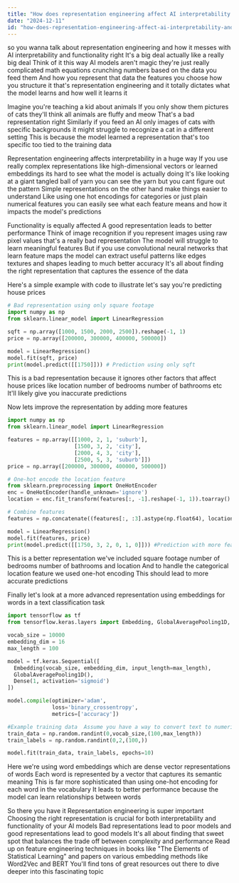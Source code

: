 ```yaml
---
title: "How does representation engineering affect AI interpretability and functionality?"
date: "2024-12-11"
id: "how-does-representation-engineering-affect-ai-interpretability-and-functionality"
---
```


 so you wanna talk about representation engineering and how it messes with AI interpretability and functionality right  It's a big deal actually like a really big deal  Think of it this way AI models aren't magic they're just really complicated math equations crunching numbers based on the data you feed them  And how you represent that data the features you choose how you structure it that's representation engineering and it totally dictates what the model learns and how well it learns it

Imagine you're teaching a kid about animals  If you only show them pictures of cats  they'll think all animals are fluffy and meow  That's a bad representation right  Similarly if you feed an AI only images of cats with specific backgrounds it might struggle to recognize a cat in a different setting This is because the model learned a representation that's too specific too tied to the training data

Representation engineering affects interpretability in a huge way  If you use really complex representations like high-dimensional vectors or learned embeddings its hard to see what the model is actually doing  It's like looking at a giant tangled ball of yarn  you can see the yarn but you cant figure out the pattern  Simple representations on the other hand make things easier to understand  Like using one hot encodings for categories or just plain numerical features  you can easily see what each feature means and how it impacts the model's predictions

Functionality is equally affected  A good representation leads to better performance  Think of image recognition  if you represent images using raw pixel values that's a really bad representation  The model will struggle to learn meaningful features  But if you use convolutional neural networks that learn feature maps the model can extract useful patterns like edges textures and shapes leading to much better accuracy  It's all about finding the right representation that captures the essence of the data

Here's a simple example with code to illustrate  let's say you're predicting house prices

```python
# Bad representation using only square footage
import numpy as np
from sklearn.linear_model import LinearRegression

sqft = np.array([1000, 1500, 2000, 2500]).reshape(-1, 1)
price = np.array([200000, 300000, 400000, 500000])

model = LinearRegression()
model.fit(sqft, price)
print(model.predict([[1750]])) # Prediction using only sqft

```

This is a bad representation because it ignores other factors that affect house prices like location number of bedrooms number of bathrooms etc  It'll likely give you inaccurate predictions

Now lets improve the representation by adding more features

```python
import numpy as np
from sklearn.linear_model import LinearRegression

features = np.array([[1000, 2, 1, 'suburb'],
                     [1500, 3, 2, 'city'],
                     [2000, 4, 3, 'city'],
                     [2500, 5, 3, 'suburb']])
price = np.array([200000, 300000, 400000, 500000])

# One-hot encode the location feature
from sklearn.preprocessing import OneHotEncoder
enc = OneHotEncoder(handle_unknown='ignore')
location = enc.fit_transform(features[:, -1].reshape(-1, 1)).toarray()

# Combine features
features = np.concatenate((features[:, :3].astype(np.float64), location), axis=1)

model = LinearRegression()
model.fit(features, price)
print(model.predict([[1750, 3, 2, 0, 1, 0]])) #Prediction with more features

```

This is a better representation  we've included  square footage number of bedrooms number of bathrooms and location  And to handle the categorical location feature we used one-hot encoding  This should lead to more accurate predictions

Finally let's look at a more advanced representation using embeddings for words in a text classification task

```python
import tensorflow as tf
from tensorflow.keras.layers import Embedding, GlobalAveragePooling1D, Dense

vocab_size = 10000
embedding_dim = 16
max_length = 100

model = tf.keras.Sequential([
  Embedding(vocab_size, embedding_dim, input_length=max_length),
  GlobalAveragePooling1D(),
  Dense(1, activation='sigmoid')
])

model.compile(optimizer='adam',
              loss='binary_crossentropy',
              metrics=['accuracy'])

#Example training data  Assume you have a way to convert text to numerical indices
train_data = np.random.randint(0,vocab_size,(100,max_length))
train_labels = np.random.randint(0,2,(100,))

model.fit(train_data, train_labels, epochs=10)
```

Here we're using word embeddings which are dense vector representations of words  Each word is represented by a vector that captures its semantic meaning This is far more sophisticated than using one-hot encoding for each word in the vocabulary  It leads to better performance because the model can learn relationships between words

So there you have it  Representation engineering is super important  Choosing the right representation is crucial for both interpretability and functionality of your AI models  Bad representations lead to poor models and good representations lead to good models  It's all about finding that sweet spot that balances the trade off between complexity and performance  Read up on feature engineering techniques in books like "The Elements of Statistical Learning" and papers on various embedding methods like Word2Vec and BERT  You'll find tons of great resources out there to dive deeper into this fascinating topic
